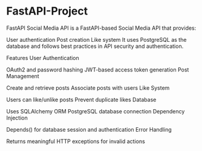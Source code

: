 # FastAPI-Project
FastAPI Social Media API is a FastAPI-based Social Media API that provides:

User authentication
Post creation
Like system
It uses PostgreSQL as the database and follows best practices in API security and authentication.

Features
User Authentication

OAuth2 and password hashing
JWT-based access token generation
Post Management

Create and retrieve posts
Associate posts with users
Like System

Users can like/unlike posts
Prevent duplicate likes
Database

Uses SQLAlchemy ORM
PostgreSQL database connection
Dependency Injection

Depends() for database session and authentication
Error Handling

Returns meaningful HTTP exceptions for invalid actions
